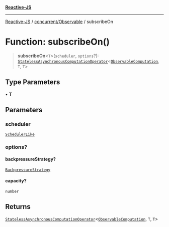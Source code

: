 [**Reactive-JS**](../../../README.md)

***

[Reactive-JS](../../../README.md) / [concurrent/Observable](../README.md) / subscribeOn

# Function: subscribeOn()

> **subscribeOn**\<`T`\>(`scheduler`, `options`?): [`StatelessAsynchronousComputationOperator`](../../../computations/type-aliases/StatelessAsynchronousComputationOperator.md)\<[`ObservableComputation`](../interfaces/ObservableComputation.md), `T`, `T`\>

## Type Parameters

• **T**

## Parameters

### scheduler

[`SchedulerLike`](../../interfaces/SchedulerLike.md)

### options?

#### backpressureStrategy?

[`BackpressureStrategy`](../../../utils/type-aliases/BackpressureStrategy.md)

#### capacity?

`number`

## Returns

[`StatelessAsynchronousComputationOperator`](../../../computations/type-aliases/StatelessAsynchronousComputationOperator.md)\<[`ObservableComputation`](../interfaces/ObservableComputation.md), `T`, `T`\>
